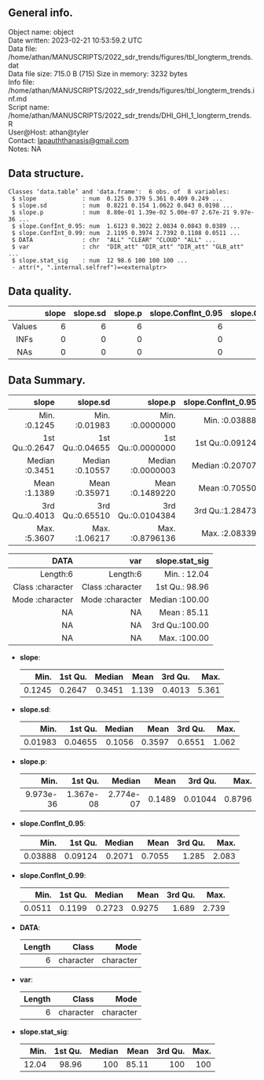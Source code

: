 <!-- This is a markdown file. -->


 General info.
---------------

Object name:    object      
Date written:   2023-02-21 10:53:59.2 UTC  
Data file:      /home/athan/MANUSCRIPTS/2022_sdr_trends/figures/tbl_longterm_trends.dat      
Data file size: 715.0 B (715) 
Size in memory: 3232 bytes      
Info file:      /home/athan/MANUSCRIPTS/2022_sdr_trends/figures/tbl_longterm_trends.inf.md      
Script name:    /home/athan/MANUSCRIPTS/2022_sdr_trends/DHI_GHI_1_longterm_trends.R      
User@Host:      athan@tyler   
Contact:        <lapauththanasis@gmail.com>      
Notes:          NA      


 Data structure.
-----------------

```
Classes ‘data.table’ and 'data.frame':	6 obs. of  8 variables:
 $ slope             : num  0.125 0.379 5.361 0.409 0.249 ...
 $ slope.sd          : num  0.8221 0.154 1.0622 0.043 0.0198 ...
 $ slope.p           : num  8.80e-01 1.39e-02 5.00e-07 2.67e-21 9.97e-36 ...
 $ slope.ConfInt_0.95: num  1.6123 0.3022 2.0834 0.0843 0.0389 ...
 $ slope.ConfInt_0.99: num  2.1195 0.3974 2.7392 0.1108 0.0511 ...
 $ DATA              : chr  "ALL" "CLEAR" "CLOUD" "ALL" ...
 $ var               : chr  "DIR_att" "DIR_att" "DIR_att" "GLB_att" ...
 $ slope.stat_sig    : num  12 98.6 100 100 100 ...
 - attr(*, ".internal.selfref")=<externalptr> 
```


 Data quality.
---------------

| &nbsp; | slope | slope.sd | slope.p | slope.ConfInt_0.95 | slope.ConfInt_0.99 | DATA | var | slope.stat_sig |
|:------:|------:|---------:|--------:|-------------------:|-------------------:|-----:|----:|---------------:|
| Values |     6 |        6 |       6 |                  6 |                  6 |    0 |   0 |              6 |
|  INFs  |     0 |        0 |       0 |                  0 |                  0 |    0 |   0 |              0 |
|  NAs   |     0 |        0 |       0 |                  0 |                  0 |    0 |   0 |              0 |


 Data Summary.
---------------

|          slope |        slope.sd |           slope.p | slope.ConfInt_0.95 | slope.ConfInt_0.99 |
|---------------:|----------------:|------------------:|-------------------:|-------------------:|
| Min.   :0.1245 | Min.   :0.01983 | Min.   :0.0000000 |    Min.   :0.03888 |     Min.   :0.0511 |
| 1st Qu.:0.2647 | 1st Qu.:0.04655 | 1st Qu.:0.0000000 |    1st Qu.:0.09124 |     1st Qu.:0.1199 |
| Median :0.3451 | Median :0.10557 | Median :0.0000003 |    Median :0.20707 |     Median :0.2723 |
| Mean   :1.1389 | Mean   :0.35971 | Mean   :0.1489220 |    Mean   :0.70550 |     Mean   :0.9275 |
| 3rd Qu.:0.4013 | 3rd Qu.:0.65510 | 3rd Qu.:0.0104384 |    3rd Qu.:1.28473 |     3rd Qu.:1.6890 |
| Max.   :5.3607 | Max.   :1.06217 | Max.   :0.8796136 |    Max.   :2.08339 |     Max.   :2.7392 |

 

|             DATA |              var | slope.stat_sig |
|-----------------:|-----------------:|---------------:|
|         Length:6 |         Length:6 | Min.   : 12.04 |
| Class :character | Class :character | 1st Qu.: 98.96 |
| Mode  :character | Mode  :character | Median :100.00 |
|               NA |               NA | Mean   : 85.11 |
|               NA |               NA | 3rd Qu.:100.00 |
|               NA |               NA | Max.   :100.00 |



  * **slope**:


    |   Min. | 1st Qu. | Median |  Mean | 3rd Qu. |  Max. |
    |-------:|--------:|-------:|------:|--------:|------:|
    | 0.1245 |  0.2647 | 0.3451 | 1.139 |  0.4013 | 5.361 |

  * **slope.sd**:


    |    Min. | 1st Qu. | Median |   Mean | 3rd Qu. |  Max. |
    |--------:|--------:|-------:|-------:|--------:|------:|
    | 0.01983 | 0.04655 | 0.1056 | 0.3597 |  0.6551 | 1.062 |

  * **slope.p**:


    |      Min. |   1st Qu. |    Median |   Mean | 3rd Qu. |   Max. |
    |----------:|----------:|----------:|-------:|--------:|-------:|
    | 9.973e-36 | 1.367e-08 | 2.774e-07 | 0.1489 | 0.01044 | 0.8796 |

  * **slope.ConfInt_0.95**:


    |    Min. | 1st Qu. | Median |   Mean | 3rd Qu. |  Max. |
    |--------:|--------:|-------:|-------:|--------:|------:|
    | 0.03888 | 0.09124 | 0.2071 | 0.7055 |   1.285 | 2.083 |

  * **slope.ConfInt_0.99**:


    |   Min. | 1st Qu. | Median |   Mean | 3rd Qu. |  Max. |
    |-------:|--------:|-------:|-------:|--------:|------:|
    | 0.0511 |  0.1199 | 0.2723 | 0.9275 |   1.689 | 2.739 |

  * **DATA**:


    | Length |     Class |      Mode |
    |-------:|----------:|----------:|
    |      6 | character | character |

  * **var**:


    | Length |     Class |      Mode |
    |-------:|----------:|----------:|
    |      6 | character | character |

  * **slope.stat_sig**:


    |  Min. | 1st Qu. | Median |  Mean | 3rd Qu. | Max. |
    |------:|--------:|-------:|------:|--------:|-----:|
    | 12.04 |   98.96 |    100 | 85.11 |     100 |  100 |


<!-- end of list -->


